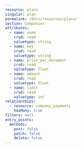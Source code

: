 ```yaml
---
resource: plans
singular: plan
permalink: /docs/resources/plans/
section: Companies
attributes:
  - name: name
    crud: read
    valuetype: string
  - name: key
    crud: read
    valuetype: string
  - name: price_per_document
    crud: read
    valuetype: float
  - name: amount
    crud: read
    valuetype: float
  - name: limit
    crud: read
    valuetype: int
relationships:
  - resource: company_payments
    hasMany: true
filters: null
entry_points:
  methods:
    post: false
    patch: false
    delete: false
---
```

